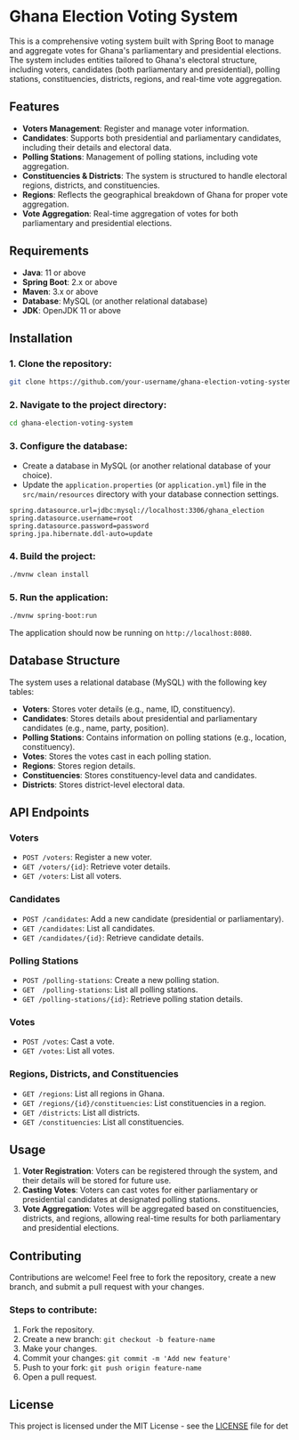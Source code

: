 # Ghana Election Voting System

This is a comprehensive voting system built with Spring Boot to manage and aggregate votes for Ghana's parliamentary and presidential elections. The system includes entities tailored to Ghana's electoral structure, including voters, candidates (both parliamentary and presidential), polling stations, constituencies, districts, regions, and real-time vote aggregation.

## Features

- **Voters Management**: Register and manage voter information.
- **Candidates**: Supports both presidential and parliamentary candidates, including their details and electoral data.
- **Polling Stations**: Management of polling stations, including vote aggregation.
- **Constituencies & Districts**: The system is structured to handle electoral regions, districts, and constituencies.
- **Regions**: Reflects the geographical breakdown of Ghana for proper vote aggregation.
- **Vote Aggregation**: Real-time aggregation of votes for both parliamentary and presidential elections.

## Requirements

- **Java**: 11 or above
- **Spring Boot**: 2.x or above
- **Maven**: 3.x or above
- **Database**: MySQL (or another relational database)
- **JDK**: OpenJDK 11 or above

## Installation

### 1. Clone the repository:

```bash
git clone https://github.com/your-username/ghana-election-voting-system.git
```

### 2. Navigate to the project directory:

```bash
cd ghana-election-voting-system
```

### 3. Configure the database:

- Create a database in MySQL (or another relational database of your choice).
- Update the `application.properties` (or `application.yml`) file in the `src/main/resources` directory with your database connection settings.

```properties
spring.datasource.url=jdbc:mysql://localhost:3306/ghana_election
spring.datasource.username=root
spring.datasource.password=password
spring.jpa.hibernate.ddl-auto=update
```

### 4. Build the project:

```bash
./mvnw clean install
```

### 5. Run the application:

```bash
./mvnw spring-boot:run
```

The application should now be running on `http://localhost:8080`.

## Database Structure

The system uses a relational database (MySQL) with the following key tables:

- **Voters**: Stores voter details (e.g., name, ID, constituency).
- **Candidates**: Stores details about presidential and parliamentary candidates (e.g., name, party, position).
- **Polling Stations**: Contains information on polling stations (e.g., location, constituency).
- **Votes**: Stores the votes cast in each polling station.
- **Regions**: Stores region details.
- **Constituencies**: Stores constituency-level data and candidates.
- **Districts**: Stores district-level electoral data.

## API Endpoints

### Voters

- `POST /voters`: Register a new voter.
- `GET /voters/{id}`: Retrieve voter details.
- `GET /voters`: List all voters.

### Candidates

- `POST /candidates`: Add a new candidate (presidential or parliamentary).
- `GET /candidates`: List all candidates.
- `GET /candidates/{id}`: Retrieve candidate details.

### Polling Stations

- `POST /polling-stations`: Create a new polling station.
- `GET  /polling-stations`: List all polling stations.
- `GET /polling-stations/{id}`: Retrieve polling station details.

### Votes

- `POST /votes`: Cast a vote.
- `GET /votes`: List all votes.

### Regions, Districts, and Constituencies

- `GET /regions`: List all regions in Ghana.
- `GET /regions/{id}/constituencies`: List constituencies in a region.
- `GET /districts`: List all districts.
- `GET /constituencies`: List all constituencies.

## Usage

1. **Voter Registration**: Voters can be registered through the system, and their details will be stored for future use.
2. **Casting Votes**: Voters can cast votes for either parliamentary or presidential candidates at designated polling stations.
3. **Vote Aggregation**: Votes will be aggregated based on constituencies, districts, and regions, allowing real-time results for both parliamentary and presidential elections.

## Contributing

Contributions are welcome! Feel free to fork the repository, create a new branch, and submit a pull request with your changes.

### Steps to contribute:
1. Fork the repository.
2. Create a new branch: `git checkout -b feature-name`
3. Make your changes.
4. Commit your changes: `git commit -m 'Add new feature'`
5. Push to your fork: `git push origin feature-name`
6. Open a pull request.

## License

This project is licensed under the MIT License - see the [LICENSE](LICENSE) file for det

